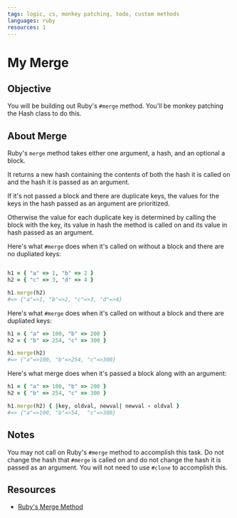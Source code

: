 ```yaml
---
tags: logic, cs, monkey patching, todo, custom methods
languages: ruby
resources: 1
---
```


# My Merge

## Objective

You will be building out Ruby's `#merge` method. You'll be monkey patching the Hash class to do this.

## About Merge

Ruby's `merge` method takes either one argument, a hash, and an optional a block.

It returns a new hash containing the contents of both the hash it is called on and the hash it is passed as an argument.

If it's not passed a block and there are duplicate keys, the values for the keys in the hash passed as an argument are prioritized.

Otherwise the value for each duplicate key is determined by calling the block with the key, its value in hash the method is called on and its value in hash passed as an argument.

Here's what `#merge` does when it's called on without a block and there are no dupliated keys:

```ruby

h1 = { "a" => 1, "b" => 2 }
h2 = { "c" => 3, "d" => 4 }

h1.merge(h2)
#=> {"a"=>1, "b"=>2, "c"=>3, "d"=>4}
```

Here's what `#merge` does when it's called on without a block and there are dupliated keys:

```ruby
h1 = { "a" => 100, "b" => 200 }
h2 = { "b" => 254, "c" => 300 }

h1.merge(h2)
#=> {"a"=>100, "b"=>254, "c"=>300}
```

Here's what merge does when it's passed a block along with an argument:

```ruby
h1 = { "a" => 100, "b" => 200 }
h2 = { "b" => 254, "c" => 300 }

h1.merge(h2) { |key, oldval, newval| newval - oldval }
#=> {"a"=>100, "b"=>54,  "c"=>300}
```

## Notes

You may not call on Ruby's `#merge` method to accomplish this task. Do not change the hash that `#merge` is called on and do not change the hash it is passed as an argument. You will not need to use `#clone` to accomplish this.

## Resources

* [Ruby's Merge Method](http://ruby-doc.org/core-2.1.5/Hash.html#method-i-merge)
